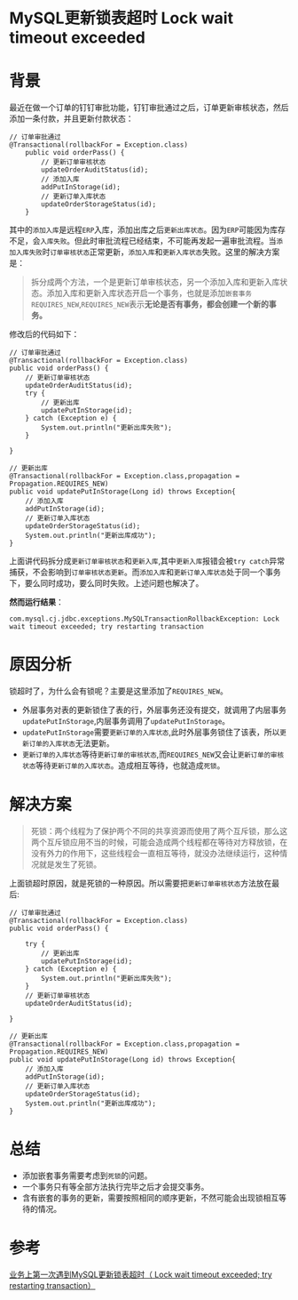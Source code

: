 # MySQL更新锁表超时 Lock wait timeout exceeded

# 背景

最近在做一个订单的钉钉审批功能，钉钉审批通过之后，订单更新审核状态，然后添加一条付款，并且更新付款状态：
```
// 订单审批通过
@Transactional(rollbackFor = Exception.class)
	public void orderPass() {
		// 更新订单审核状态
		updateOrderAuditStatus(id);
		// 添加入库
		addPutInStorage(id);
		// 更新订单入库状态
		updateOrderStorageStatus(id);
	}
```

其中的`添加入库`是远程`ERP`入库，添加出库之后`更新出库状态`。因为`ERP`可能因为库存不足，会`入库失败`。但此时审批流程已经结束，不可能再发起一遍审批流程。当`添加入库失败`时`订单审核状态`正常更新，`添加入库`和`更新入库状态`失败。这里的解决方案是：
> 拆分成两个方法，一个是更新订单审核状态，另一个添加入库和更新入库状态。添加入库和更新入库状态开启一个事务，也就是添加`嵌套事务 REQUIRES_NEW`,`REQUIRES_NEW`表示**无论是否有事务，都会创建一个新的事务。**    

修改后的代码如下：
```
// 订单审批通过
@Transactional(rollbackFor = Exception.class)
public void orderPass() {
    // 更新订单审核状态
    updateOrderAuditStatus(id);
    try {
        // 更新出库  
        updatePutInStorage(id);
    } catch (Exception e) {
        System.out.println("更新出库失败");
    }

}

// 更新出库
@Transactional(rollbackFor = Exception.class,propagation = Propagation.REQUIRES_NEW)
public void updatePutInStorage(Long id) throws Exception{
    // 添加入库
    addPutInStorage(id);
    // 更新订单入库状态
    updateOrderStorageStatus(id);
    System.out.println("更新出库成功");
}
```

上面讲代码拆分成`更新订单审核状态`和`更新入库`,其中`更新入库`报错会被`try catch`异常捕获，不会影响到`订单审核状态更新`。而`添加入库`和`更新订单入库状态`处于同一个事务下，要么同时成功，要么同时失败。上述问题也解决了。


**然而运行结果**：
```
com.mysql.cj.jdbc.exceptions.MySQLTransactionRollbackException: Lock wait timeout exceeded; try restarting transaction
```

# 原因分析
锁超时了，为什么会有锁呢？主要是这里添加了`REQUIRES_NEW`。
* 外层事务对表的更新锁住了表的行，外层事务还没有提交，就调用了内层事务`updatePutInStorage`,内层事务调用了`updatePutInStorage`。
* `updatePutInStorage`需要`更新订单的入库状态`,此时外层事务锁住了该表，所以`更新订单的入库状态`无法更新。
* `更新订单的入库状态`等待`更新订单的审核状态`,而`REQUIRES_NEW`又会让`更新订单的审核状态`等待`更新订单的入库状态`。造成相互等待，也就造成`死锁`。


# 解决方案

>死锁：两个线程为了保护两个不同的共享资源而使用了两个互斥锁，那么这两个互斥锁应用不当的时候，可能会造成两个线程都在等待对方释放锁，在没有外力的作用下，这些线程会一直相互等待，就没办法继续运行，这种情况就是发生了死锁。

上面锁超时原因，就是死锁的一种原因。所以需要把`更新订单审核状态`方法放在最后:

```
// 订单审批通过
@Transactional(rollbackFor = Exception.class)
public void orderPass() {
    
    try {
        // 更新出库  
        updatePutInStorage(id);
    } catch (Exception e) {
        System.out.println("更新出库失败");
    }
    // 更新订单审核状态
    updateOrderAuditStatus(id);

}

// 更新出库
@Transactional(rollbackFor = Exception.class,propagation = Propagation.REQUIRES_NEW)
public void updatePutInStorage(Long id) throws Exception{
    // 添加入库
    addPutInStorage(id);
    // 更新订单入库状态
    updateOrderStorageStatus(id);
    System.out.println("更新出库成功");
}
```

# 总结
* 添加嵌套事务需要考虑到`死锁`的问题。
* 一个事务只有等全部方法执行完毕之后才会提交事务。
* 含有嵌套的事务的更新，需要按照相同的顺序更新，不然可能会出现锁相互等待的情况。

# 参考
[业务上第一次遇到MySQL更新锁表超时（ Lock wait timeout exceeded; try restarting transaction）](https://www.codenong.com/cs105584216/)


